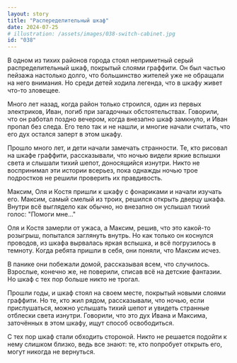 ```yaml
---
layout: story
title: "Распеределительный шкаф"
date: 2024-07-25
# illustration: /assets/images/038-switch-cabinet.jpg
id: "038"
---
```


В одном из тихих районов города стоял неприметный серый распределительный шкаф, покрытый слоями граффити. Он был частью пейзажа настолько долго, что большинство жителей уже не обращали на него внимания. Но среди детей ходила легенда, что в шкафу живет что-то зловещее.

Много лет назад, когда район только строился, один из первых электриков, Иван, погиб при загадочных обстоятельствах. Говорили, что он работал поздно вечером, когда внезапно шкаф замкнуло, и Иван пропал без следа. Его тело так и не нашли, и многие начали считать, что его дух остался заперт в этом шкафу.

Прошло много лет, и дети начали замечать странности. Те, кто рисовал на шкафе граффити, рассказывали, что ночью видели яркие вспышки света и слышали тихий шепот, доносящийся изнутри. Никто не воспринимал эти истории всерьез, пока однажды ночью трое подростков не решили проверить их правдивость.

Максим, Оля и Костя пришли к шкафу с фонариками и начали изучать его. Максим, самый смелый из троих, решился открыть дверцу шкафа. Внутри всё выглядело как обычно, но внезапно он услышал тихий голос: "Помоги мне..."

Оля и Костя замерли от ужаса, а Максим, решив, что это какой-то розыгрыш, попытался заглянуть внутрь. Но как только он коснулся проводов, из шкафа вырвалась яркая вспышка, и всё погрузилось в темноту. Когда ребята пришли в себя, они поняли, что Максим исчез.

В панике они побежали домой, рассказывая всем, что случилось. Взрослые, конечно же, не поверили, списав всё на детские фантазии. Но шкаф с тех пор больше никто не трогал.

Прошли годы, и шкаф стоял на своем месте, покрытый новыми слоями граффити. Но те, кто жил рядом, рассказывали, что ночью, если прислушаться, можно услышать тихий шепот и увидеть странные отблески света изнутри. Говорили, что это дух Ивана и Максима, заточённых в этом шкафу, ищут способ освободиться.

С тех пор шкаф стали обходить стороной. Никто не решается подойти к нему слишком близко, ведь все знают: те, кто попробует открыть его, могут никогда не вернуться.